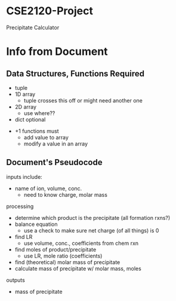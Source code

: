 # CSE2120-Project

Precipitate Calculator

# Info from Document
## Data Structures, Functions Required
* tuple
* 1D array 
  * tuple crosses this off or might need another one
* 2D array
  * use where??
* dict optional
- +1 functions must 
  - add value to array 
  - modify a value in an array

## Document's Pseudocode
inputs include:
* name of ion, volume, conc.
   * need to know charge, molar mass

processing
* determine which product is the precipitate (all formation rxns?)
* balance equation 
  * use a check to make sure net charge (of all things) is 0
* find LR
  * use volume, conc., coefficients from chem rxn
* find moles of product/precipitate
  * use LR, mole ratio (coefficients)
* find (theoretical) molar mass of precipitate
* calculate mass of precipitate w/ molar mass, moles

outputs
* mass of precipitate